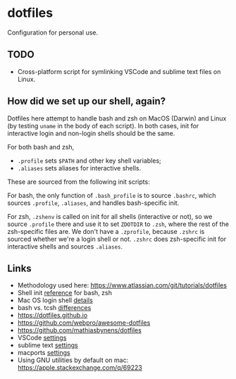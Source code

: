 # dotfiles
Configuration for personal use.

## TODO
- Cross-platform script for symlinking VSCode and sublime text files on Linux.

## How did we set up our shell, again?

Dotfiles here attempt to handle bash and zsh on MacOS (Darwin) and Linux (by testing `uname` in the body of each script). In both cases, init for interactive  login and non-login shells should be the same.

For both bash and zsh, 
- `.profile` sets `$PATH` and other key shell variables;
- `.aliases` sets aliases for interactive shells.

These are sourced from the following init scripts:

For bash, the only function of `.bash_profile` is to source `.bashrc`, which sources `.profile`, `.aliases`, and handles bash-specific init.

For zsh, `.zshenv` is called on init for all shells (interactive or not), so we source `.profile` there and use it to set `ZDOTDIR` to `.zsh`, where the rest of the zsh-specific files are. We don't have a `.zprofile`, because `.zshrc` is sourced whether we're a login shell or not. `.zshrc` does zsh-specific init for interactive shells and sources `.aliases`.

## Links
- Methodology used here: https://www.atlassian.com/git/tutorials/dotfiles
- Shell init [reference](https://shreevatsa.wordpress.com/2008/03/30/zshbash-startup-files-loading-order-bashrc-zshrc-etc/) for bash, zsh
- Mac OS login shell [details](https://unix.stackexchange.com/questions/119627/why-are-interactive-shells-on-osx-login-shells-by-default)
- bash vs. tcsh [differences](https://web.fe.up.pt/~jmcruz/etc/unix/sh-vs-csh.html)
- https://dotfiles.github.io
- https://github.com/webpro/awesome-dotfiles
- https://github.com/mathiasbynens/dotfiles
- VSCode [settings](https://code.visualstudio.com/docs/getstarted/settings#_settings-file-locations)
- sublime text [settings](http://docs.sublimetext.info/en/latest/customization/settings.html)
- macports [settings](https://guide.macports.org/chunked/installing.shell.html)
- Using GNU utilities by default on mac: https://apple.stackexchange.com/q/69223
